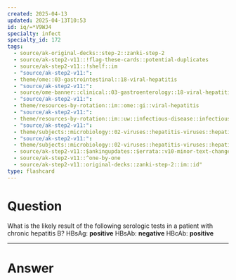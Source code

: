 ```yaml
---
created: 2025-04-13
updated: 2025-04-13T10:53
id: iq/=*V9WJ4
specialty: infect
specialty_id: 172
tags:
  - source/ak-original-decks::step-2::zanki-step-2
  - source/ak-step2-v11::!flag-these-cards::potential-duplicates
  - source/ak-step2-v11::!shelf::im
  - "source/ak-step2-v11:": 
  - theme/ome::03-gastrointestinal::18-viral-hepatitis
  - "source/ak-step2-v11:": 
  - source/ome-banner::clinical::03-gastroenterology::18-viral-hepatitis
  - "source/ak-step2-v11:": 
  - theme/resources-by-rotation::im::ome::gi::viral-hepatitis
  - "source/ak-step2-v11:": 
  - theme/resources-by-rotation::im::uw::infectious-disease::infectious-disease-zanki
  - "source/ak-step2-v11:": 
  - theme/subjects::microbiology::02-viruses::hepatitis-viruses::hepatitis-b-virus
  - "source/ak-step2-v11:": 
  - theme/subjects::microbiology::02-viruses::hepatitis-viruses::hepatitis-b-virus::serology
  - source/ak-step2-v11::$ankingupdates::$errata::v10-minor-text-changes
  - source/ak-step2-v11::^one-by-one
  - source/ak-step2-v11::original-decks::zanki-step-2::im::id"
type: flashcard
---
```


# Question
What is the likely result of the following serologic tests in a patient with chronic hepatitis B?    HBsAg: **positive** HBsAb: **negative** HBcAb: **positive**

---

# Answer
